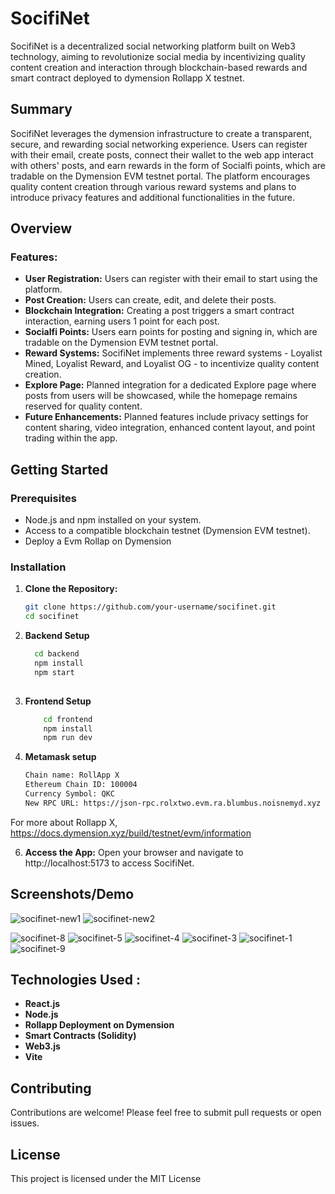 # SocifiNet

SocifiNet is a decentralized social networking platform built on Web3 technology, aiming to revolutionize social media by incentivizing quality content creation and interaction through blockchain-based rewards and smart contract deployed to dymension Rollapp X testnet.

## Summary

SocifiNet leverages the dymension infrastructure to create a transparent, secure, and rewarding social networking experience. Users can register with their email, create posts, connect their wallet to the web app interact with others' posts, and earn rewards in the form of Socialfi points, which are tradable on the Dymension EVM testnet portal. The platform encourages quality content creation through various reward systems and plans to introduce privacy features and additional functionalities in the future.

## Overview

### Features:
- **User Registration:** Users can register with their email to start using the platform.
- **Post Creation:** Users can create, edit, and delete their posts.
- **Blockchain Integration:** Creating a post triggers a smart contract interaction, earning users 1 point for each post.
- **Socialfi Points:** Users earn points for posting and signing in, which are tradable on the Dymension EVM testnet portal.
- **Reward Systems:** SocifiNet implements three reward systems - Loyalist Mined, Loyalist Reward, and Loyalist OG - to incentivize quality content creation.
- **Explore Page:** Planned integration for a dedicated Explore page where posts from users will be showcased, while the homepage remains reserved for quality content.
- **Future Enhancements:** Planned features include privacy settings for content sharing, video integration, enhanced content layout, and point trading within the app.

## Getting Started

### Prerequisites
- Node.js and npm installed on your system.
- Access to a compatible blockchain testnet (Dymension EVM testnet).
- Deploy a Evm Rollap on Dymension 

### Installation

1. **Clone the Repository:**
   ```bash
   git clone https://github.com/your-username/socifinet.git
   cd socifinet

2. **Backend Setup**
   ```bash
     cd backend
     npm install
     npm start
     
3. **Frontend Setup**
   ```bash
       cd frontend
       npm install
       npm run dev
4. **Metamask setup**
    ```bash
    Chain name: RollApp X
    Ethereum Chain ID: 100004
    Currency Symbol: QKC
    New RPC URL: https://json-rpc.rolxtwo.evm.ra.blumbus.noisnemyd.xyz

For more about Rollapp X, https://docs.dymension.xyz/build/testnet/evm/information
 
6. **Access the App:**
   Open your browser and navigate to http://localhost:5173 to access SocifiNet.


## Screenshots/Demo

![socifinet-new1](https://github.com/Jaytechent/SociFiNet/assets/91403188/51bcdfa6-53ba-4e33-89d9-d1f7a725f3b1)
![socifinet-new2](https://github.com/Jaytechent/SociFiNet/assets/91403188/f7a9030f-3e5c-46b8-85a6-ac20c8c73c1f)

![socifinet-8](https://github.com/Jaytechent/SociFiNet/assets/91403188/fb3de9b1-e18c-4423-a81c-70ef5ecb4b79)
![socifinet-5](https://github.com/Jaytechent/SociFiNet/assets/91403188/e77ae5d0-86a7-4c99-b3f5-3a81065ca68f)
![socifinet-4](https://github.com/Jaytechent/SociFiNet/assets/91403188/fca245f8-4fb7-4a61-8df6-d72e624cff62)
![socifinet-3](https://github.com/Jaytechent/SociFiNet/assets/91403188/8213d9e4-1f20-42c7-a4eb-23fd7510b21b)
![socifinet-1](https://github.com/Jaytechent/SociFiNet/assets/91403188/75b2eff0-aa30-4111-99ca-4ddcca0918a3)
![socifinet-9](https://github.com/Jaytechent/SociFiNet/assets/91403188/a938699c-37a1-46ef-ad98-b20c26b687b5)

## Technologies Used :

- **React.js**
- **Node.js**
- **Rollapp Deployment on Dymension**
- **Smart Contracts (Solidity)**
- **Web3.js**
- **Vite**

## Contributing
  Contributions are welcome! Please feel free to submit pull requests or open issues.

## License
This project is licensed under the MIT License
